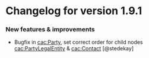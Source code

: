 # Changelog for version 1.9.1

### New features & improvements

- Bugfix in <cac:Party>, set correct order for child nodes <cac:PartyLegalEntity> & <cac:Contact> [@stedekay]
